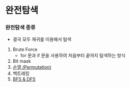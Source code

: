 # 완전탐색



### 완전탐색 종류
- 결국 모두 재귀를 이용해서 탐색
1. Brute Force
   - for 문과 if 문을 사용하여 처음부터 끝까지 탐색하는 방식
2. Bit mask
3. [순열 (Permutation)](./Permutation_순열.md)
4. 백트래킹
5. [BFS & DFS](./DFS_BFS.md)